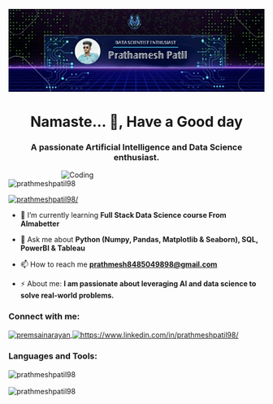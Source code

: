 <!-- Your Banner Image -->
![Banner](https://github.com/prathmeshpatil98/prathmeshpatil98/blob/main/prathmeshpicgithub.jpg)

<!-- Introduction -->
<h1 align="center">Namaste... 👋, Have a Good day</h1>
<h3 align="center">A passionate Artificial Intelligence and Data Science enthusiast.</h3>

<!-- Profile Image -->
<img align="right" alt="Coding" width="400" src="https://www.ringcentral.com/us/en/blog/wp-content/uploads/2020/07/342907102-Three-applications-for-AI-tech-in-your-business-workflow-Social-GIF-1.gif">

<!-- Profile Views Counter -->
<p align="left"> <img src="https://komarev.com/ghpvc/?username=prathmeshpatil98&label=Profile%20views&color=0e75b6&style=flat" alt="prathmeshpatil98" /> </p>

<!-- LinkedIn Badge -->
<p align="left"> <a href="https://www.linkedin.com/in/prathmeshpatil98/" target="_blank"><img src="https://img.shields.io/badge/linkedin-prathmeshpatil98/-blue?logo=linkedin&style=for-the-badge" alt="prathmeshpatil98/" /></a> </p>

<!-- Learning and Expertise -->
- 🌱 I’m currently learning **Full Stack Data Science course From Almabetter**

<!-- Skills -->
- 💬 Ask me about **Python (Numpy, Pandas, Matplotlib & Seaborn), SQL, PowerBI & Tableau**

<!-- Contact Information -->
- 📫 How to reach me **prathmesh8485049898@gmail.com**

<!-- About Me -->
- ⚡ About me: **I am passionate about leveraging AI and data science to solve real-world problems.**

<!-- Social Media Links -->
<h3 align="left">Connect with me:</h3>
<p align="left">
  <a href="https://twitter.com/premsainarayan" target="blank">
    <img align="center" src="https://raw.githubusercontent.com/rahuldkjain/github-profile-readme-generator/master/src/images/icons/Social/twitter.svg" alt="premsainarayan" height="30" width="40" />
  </a>
  <a href="https://linkedin.com/in/https://www.linkedin.com/in/prathmeshpatil98" target="blank">
    <img align="center" src="https://raw.githubusercontent.com/rahuldkjain/github-profile-readme-generator/master/src/images/icons/Social/linked-in-alt.svg" alt="https://www.linkedin.com/in/prathmeshpatil98/" height="30" width="40" />
  </a>
</p>

<!-- Languages and Tools -->
<h3 align="left">Languages and Tools:</h3>
<p align="left">
  <!-- Add icons and links for your languages and tools -->
</p>

<!-- GitHub Stats -->
<p><img align="center" src="https://github-readme-stats.vercel.app/api/top-langs?username=prathmeshpatil98&show_icons=true&locale=en&layout=compact" alt="prathmeshpatil98" /></p>

<p><img align="center" src="https://github-readme-streak-stats.herokuapp.com/?user=prathmeshpatil98" alt="prathmeshpatil98" /></p>
